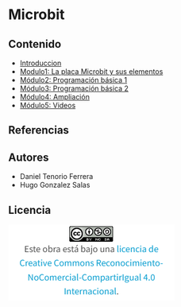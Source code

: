 # Microbit
## Contenido
- [Introduccion](introduccion.md)
- [Modulo1: La placa Microbit y sus elementos](modulo1.md)
- [Módulo2: Programación básica  1](modulo2.md)
- [Módulo3: Programación básica  2](modulo3.md)
- [Módulo4: Ampliación](modulo4.md)
- [Módulo5: Videos](modulo5.md)

## Referencias

## Autores
- Daniel Tenorio Ferrera
- Hugo Gonzalez Salas
## Licencia
![image](licencia.png)

